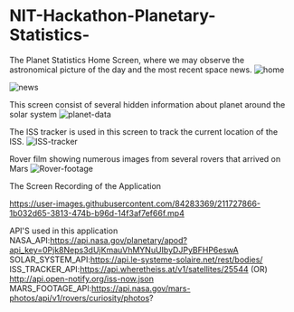 # NIT-Hackathon-Planetary-Statistics-

The Planet Statistics Home Screen, where we may observe the astronomical picture of the day and the most recent space news.
![home](https://user-images.githubusercontent.com/84283369/211726307-5ab8a531-354b-4f63-a057-4750c36c896a.jpg)

![news](https://user-images.githubusercontent.com/84283369/211726738-d7e32baf-05dc-4d95-bb8b-6044ef5c189f.jpg)

This screen consist of several hidden information about planet around the solar system 
![planet-data](https://user-images.githubusercontent.com/84283369/211726795-133c8132-ae3b-4387-972a-29015d1985d8.jpg)


The ISS tracker is used in this screen to track the current location of the ISS.
![ISS-tracker](https://user-images.githubusercontent.com/84283369/211727002-b616f2cf-927a-45d5-9785-81271a7a0049.jpg)


Rover film showing numerous images from several rovers that arrived on Mars
![Rover-footage](https://user-images.githubusercontent.com/84283369/211727169-cdfbaf80-2a91-4d34-b564-326486579fe2.jpg)


The Screen Recording of the Application

https://user-images.githubusercontent.com/84283369/211727866-1b032d65-3813-474b-b96d-14f3af7ef66f.mp4

API'S used in this application
NASA_API:https://api.nasa.gov/planetary/apod?api_key=0Pjk8Neps3dUjKmauVhMYNuUIbyDJPyBFHP6eswA
SOLAR_SYSTEM_API:https://api.le-systeme-solaire.net/rest/bodies/
ISS_TRACKER_API:https://api.wheretheiss.at/v1/satellites/25544 (OR) http://api.open-notify.org/iss-now.json
MARS_FOOTAGE_API:https://api.nasa.gov/mars-photos/api/v1/rovers/curiosity/photos?
